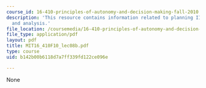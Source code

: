 ```yaml
---
course_id: 16-410-principles-of-autonomy-and-decision-making-fall-2010
description: 'This resource contains information related to planning II: plan extraction
  and analysis.'
file_location: /coursemedia/16-410-principles-of-autonomy-and-decision-making-fall-2010/b142b00b6118d7a7ff339fd122ce096e_MIT16_410F10_lec08b.pdf
file_type: application/pdf
layout: pdf
title: MIT16_410F10_lec08b.pdf
type: course
uid: b142b00b6118d7a7ff339fd122ce096e

---
```

None